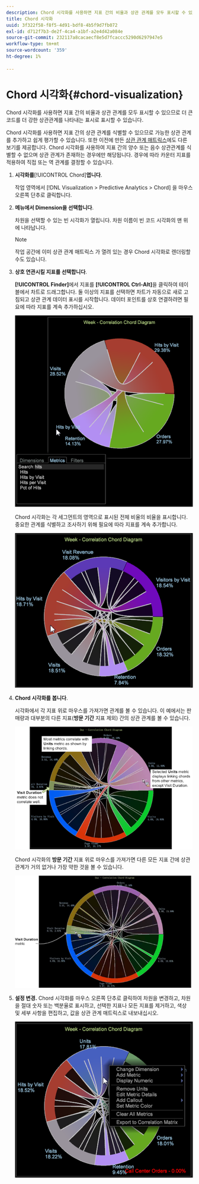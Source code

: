 ```yaml
---
description: Chord 시각화를 사용하면 지표 간의 비율과 상관 관계를 모두 표시할 수 있으므로 더 큰 코드를 더 강한 상관관계를 나타내는 표시로 표시할 수 있습니다.
title: Chord 시각화
uuid: 3f322f58-f8f5-4d91-bdf8-4b5f9d7fb072
exl-id: d712f7b3-de2f-4ca4-a1bf-a2e4d42a084e
source-git-commit: 232117a8cacaecf8e5d7fcaccc5290d6297947e5
workflow-type: tm+mt
source-wordcount: '359'
ht-degree: 1%

---
```


# Chord 시각화{#chord-visualization}

Chord 시각화를 사용하면 지표 간의 비율과 상관 관계를 모두 표시할 수 있으므로 더 큰 코드를 더 강한 상관관계를 나타내는 표시로 표시할 수 있습니다.

Chord 시각화를 사용하면 지표 간의 상관 관계를 식별할 수 있으므로 가능한 상관 관계를 추가하고 쉽게 평가할 수 있습니다. 또한 이전에 만든 [상관 관계 매트릭스](https://experienceleague.adobe.com/docs/data-workbench/using/client/analysis-visualizations/correlation-analysis/c-correlation-analysis.html)에도 다른 보기를 제공합니다. Chord 시각화를 사용하여 지표 간의 양수 또는 음수 상관관계를 식별할 수 없으며 상관 관계가 존재하는 경우에만 해당됩니다. 경우에 따라 카운터 지표를 적용하여 직접 또는 역 관계를 결정할 수 있습니다.

1. **시각화를&#x200B;**[!UICONTROL Chord]**엽니다**.

   작업 영역에서 [!DNL Visualization > Predictive Analytics > Chord] 을 마우스 오른쪽 단추로 클릭합니다.

1. **메뉴에서 Dimension을 선택합니다**.

   차원을 선택할 수 있는 빈 시각화가 열립니다. 차원 이름이 빈 코드 시각화의 맨 위에 나타납니다.

   >[!NOTE]
   >
   >작업 공간에 이미 상관 관계 매트릭스 가 열려 있는 경우 Chord 시각화로 렌더링할 수도 있습니다.

1. **상호 연관시킬 지표를 선택합니다**.

   **[!UICONTROL Finder]**&#x200B;에서 지표를 **[!UICONTROL Ctrl-Alt]**&#x200B;을 클릭하여 테이블에서 차트로 드래그합니다. 둘 이상의 지표를 선택하면 차트가 자동으로 새로 고침되고 상관 관계 데이터 표시를 시작합니다. 데이터 포인트를 상호 연결하려면 필요에 따라 지표를 계속 추가하십시오.

   ![](assets/chord_drag_metric.png)

   Chord 시각화는 각 세그먼트의 영역으로 표시된 전체 비율의 비율을 표시합니다. 중요한 관계를 식별하고 조사하기 위해 필요에 따라 지표를 계속 추가합니다.

   ![](assets/chord_selected.png)

1. **Chord 시각화를 봅니다**.

   시각화에서 각 지표 위로 마우스를 가져가면 관계를 볼 수 있습니다. 이 예에서는 판매량과 대부분의 다른 지표(**방문 기간** 지표 제외) 간의 상관 관계를 볼 수 있습니다.

   ![](assets/chord_visualization_1.png)

   Chord 시각화의 **방문 기간** 지표 위로 마우스를 가져가면 다른 모든 지표 간에 상관관계가 거의 없거나 가장 약한 것을 볼 수 있습니다.

   ![](assets/chord_visualization_2.png)

1. **설정 변경.** Chord 시각화를 마우스 오른쪽 단추로 클릭하여 차원을 변경하고, 차원을 절대 숫자 또는 백분율로 표시하고, 선택한 지표나 모든 지표를 제거하고, 색상 및 세부 사항을 편집하고, 값을 상관 관계 매트릭스로 내보내십시오.

   ![](assets/chord_menu.png)

